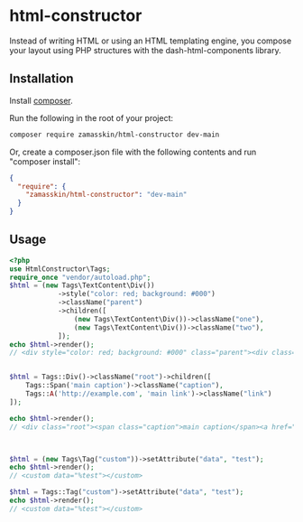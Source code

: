# html-constructor
Instead of writing HTML or using an HTML templating engine, 
you compose your layout using PHP structures with the dash-html-components library.

## Installation
Install [composer](https://getcomposer.org/).

Run the following in the root of your project:

```bash
composer require zamasskin/html-constructor dev-main
```
Or, create a composer.json file with the following contents and run "composer install":
```json
{
  "require": {
    "zamasskin/html-constructor": "dev-main"
  }
}
```

## Usage
```php
<?php
use HtmlConstructor\Tags;
require_once "vendor/autoload.php";
$html = (new Tags\TextContent\Div())
            ->style("color: red; background: #000")
            ->className("parent")
            ->children([
                (new Tags\TextContent\Div())->className("one"),
                (new Tags\TextContent\Div())->className("two"),
            ]);
echo $html->render();
// <div style="color: red; background: #000" class="parent"><div class="one"></div><div class="two"></div></div>


$html = Tags::Div()->className("root")->children([
    Tags::Span('main caption')->className("caption"),
    Tags::A('http://example.com', 'main link')->className("link")
]);

echo $html->render();
// <div class="root"><span class="caption">main caption</span><a href="http://example.com" class="link">main link</a></div>



$html = (new Tags\Tag("custom"))->setAttribute("data", "test");
echo $html->render();
// <custom data="%test"></custom>

$html = Tags::Tag("custom")->setAttribute("data", "test");
echo $html->render();
// <custom data="%test"></custom>
```